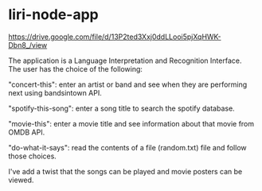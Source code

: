 # liri-node-app

https://drive.google.com/file/d/13P2ted3Xxj0ddLLooi5pjXqHWK-Dbn8_/view

The application is a Language Interpretation and Recognition Interface.  
The user has the choice of the following:

"concert-this": enter an artist or band and see when they are performing next using bandsintown API.

"spotify-this-song": enter a song title to search the spotify database.

"movie-this": enter a movie title and see information about that movie from OMDB API.

"do-what-it-says": read the contents of a file (random.txt) file and follow those choices.

I've add a twist that the songs can be played and movie posters can be viewed.
